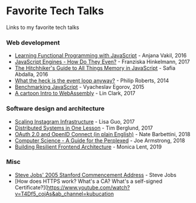 # Favorite Tech Talks
Links to my favorite tech talks

### Web development
- [Learning Functional Programming with JavaScript](https://www.youtube.com/watch?v=e-5obm1G_FY) - Anjana Vakil, 2016 <br>
- [JavaScript Engines - How Do They Even?](https://www.youtube.com/watch?v=p-iiEDtpy6I&list=PLUS3uVC08ZapyqfU21joP-B1vTItKf5qi) - Franziska Hinkelmann, 2017<br>
- [The Hitchhiker's Guide to All Things Memory in JavaScript](https://www.youtube.com/watch?v=AeUCN2lPqL8&list=PLUS3uVC08ZapyqfU21joP-B1vTItKf5qi) - Safia Abdalla, 2016<br>
- [What the heck is the event loop anyway?](https://www.youtube.com/watch?v=8aGhZQkoFbQ) - Philip Roberts, 2014<br>
- [Benchmarking JavaScript](https://www.youtube.com/watch?v=g0ek4vV7nEA&t=1624s) - Vyacheslav Egorov, 2015<br>
- [A cartoon Intro to WebAssembly](https://www.youtube.com/watch?v=HktWin_LPf4&t=2s) - Lin Clark, 2017<br>

### Software design and architecture
- [Scaling Instagram Infrastructure](https://www.youtube.com/watch?v=hnpzNAPiC0E&t=506s) - Lisa Guo, 2017
- [Distributed Systems in One Lesson](https://www.youtube.com/watch?v=Y6Ev8GIlbxc) - Tim Berglund, 2017
- [OAuth 2.0 and OpenID Connect (in plain English)](https://www.youtube.com/watch?v=996OiexHze0) - Nate Barbettini, 2018
- [Computer Science - A Guide for the Perplexed](https://www.youtube.com/watch?v=rmueBVrLKcY) - Joe Armstrong, 2018
- [Building Resilient Frontend Architecture](https://www.youtube.com/watch?v=TqfbAXCCVwE&ab_channel=GOTOConferences) - Monica Lent, 2019

### Misc

- [Steve Jobs' 2005 Stanford Commencement Address](https://www.youtube.com/watch?v=UF8uR6Z6KLc) - Steve Jobs<br>
- [How does HTTPS work? What's a CA? What's a self-signed Certificate?](https://www.youtube.com/watch?v=T4Df5_cojAs&ab_channel=kubucation<br>
